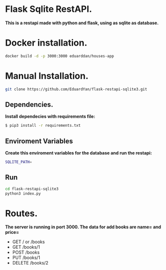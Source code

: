 # Flask Sqlite RestAPI.

__This is a restapi made with python and flask, using as sqlite as database.__

# Docker installation.

```bash
docker build -d -p 3000:3000 eduarddan/houses-app
```

# Manual Installation.

```bash
git clone https://github.com/EduardYan/flask-restapi-sqlite3.git
```

## Dependencies.

__Install dependecies with requirements file:__

```bash
$ pip3 install -r requirements.txt
```

## Enviroment Variables

__Create this enviroment variables for the database and run the restapi:__

```bash
SQLITE_PATH=
```

## Run
```bash
cd flask-restapi-sqlite3
python3 index.py
```


# Routes.

__The server is running in port 3000. The data for add books are name= and price=__

* GET / or /books
* GET /books/1
* POST /books
* PUT /books/1
* DELETE /books/2

